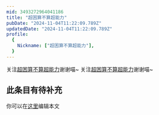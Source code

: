 ```yaml
---
mid: 3493272964041186
title: "超困算不算超能力"
pubDate: "2024-11-04T11:22:09.789Z"
updatedDate: "2024-11-04T11:22:09.789Z"
profile:
  {
    Nickname: ["超困算不算超能力"],
  }
---
```


关注[超困算不算超能力](https://space.bilibili.com/3493272964041186)谢谢喵~ 关注[超困算不算超能力](https://space.bilibili.com/3493272964041186)谢谢喵~

## 此条目有待补充
你可以在[这里](https://github.com/Yuhanawa/VTuber.ICU/edit/master/src/content/v/超困算不算超能力/index.md)编辑本文
